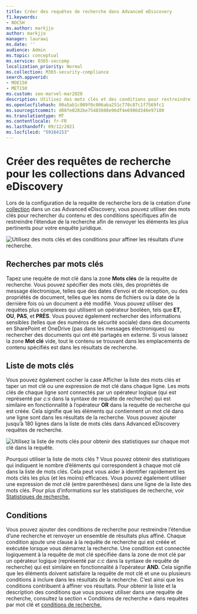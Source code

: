 ```yaml
---
title: Créer des requêtes de recherche dans Advanced eDiscovery
f1.keywords:
- NOCSH
ms.author: markjjo
author: markjjo
manager: laurawi
ms.date: ''
audience: Admin
ms.topic: conceptual
ms.service: O365-seccomp
localization_priority: Normal
ms.collection: M365-security-compliance
search.appverid:
- MOE150
- MET150
ms.custom: seo-marvel-mar2020
description: Utilisez des mots clés et des conditions pour restreindre l’étendue de la recherche lors de la recherche de données à l’aide Advanced eDiscovery dans Microsoft 365.
ms.openlocfilehash: 00a5ab1c009f0c006aba251c770c87c1f7569fc1
ms.sourcegitcommit: d08fe0282be75483608e96df4e6986d346e97180
ms.translationtype: MT
ms.contentlocale: fr-FR
ms.lasthandoff: 09/12/2021
ms.locfileid: "59164153"
---
```

# <a name="build-search-queries-for-collections-in-advanced-ediscovery"></a>Créer des requêtes de recherche pour les collections dans Advanced eDiscovery

Lors de la configuration de la requête de recherche lors de la création d’une [collection](collections-overview.md) dans un cas Advanced eDiscovery, vous pouvez utiliser des mots clés pour rechercher du contenu et des conditions spécifiques afin de restreindre l’étendue de la recherche afin de renvoyer les éléments les plus pertinents pour votre enquête juridique.

![Utilisez des mots clés et des conditions pour affiner les résultats d’une recherche.](../media/SearchQueryBox.png)

## <a name="keyword-searches"></a>Recherches par mots clés

Tapez une requête de mot clé dans la zone **Mots clés** de la requête de recherche. Vous pouvez spécifier des mots clés, des propriétés de message électronique, telles que des dates d’envoi et de réception, ou des propriétés de document, telles que les noms de fichiers ou la date de la dernière fois où un document a été modifié. Vous pouvez utiliser des requêtes plus complexes qui utilisent un opérateur booléen, tels que **ET**, **OU**, **PAS**, et **PRÈS**. Vous pouvez également rechercher des informations sensibles (telles que des numéros de sécurité sociale) dans des documents en SharePoint et OneDrive (pas dans les messages électroniques) ou rechercher des documents qui ont été partagés en externe. Si vous laissez la zone **Mot clé** vide, tout le contenu se trouvant dans les emplacements de contenu spécifiés est dans les résultats de recherche.

## <a name="keyword-list"></a>Liste de mots clés

Vous pouvez également cocher la case Afficher la liste des mots clés et taper un mot clé ou une expression de mot clé dans chaque ligne.  Les mots clés de chaque ligne sont connectés par un opérateur logique (qui est représenté par *c:s* dans la syntaxe de requête de recherche) qui est similaire en fonctionnalité à l’opérateur **OR** dans la requête de recherche qui est créée. Cela signifie que les éléments qui contiennent un mot clé dans une ligne sont dans les résultats de la recherche. Vous pouvez ajouter jusqu’à 180 lignes dans la liste de mots clés dans Advanced eDiscovery requêtes de recherche.

![Utilisez la liste de mots clés pour obtenir des statistiques sur chaque mot clé dans la requête.](../media/KeywordListSearch.png)

Pourquoi utiliser la liste de mots clés ? Vous pouvez obtenir des statistiques qui indiquent le nombre d’éléments qui correspondent à chaque mot clé dans la liste de mots clés. Cela peut vous aider à identifier rapidement les mots clés les plus (et les moins) efficaces. Vous pouvez également utiliser une expression de mot clé (entre parenthèses) dans une ligne de la liste des mots clés. Pour plus d’informations sur les statistiques de recherche, voir [Statistiques de recherche.](search-statistics-in-advanced-ediscovery.md)

## <a name="conditions"></a>Conditions

Vous pouvez ajouter des conditions de recherche pour restreindre l’étendue d’une recherche et renvoyer un ensemble de résultats plus affiné. Chaque condition ajoute une clause à la requête de recherche qui est créée et exécutée lorsque vous démarrez la recherche. Une condition est connectée logiquement à la requête de mot clé spécifiée dans la zone de mot clé par un opérateur logique (représenté par *c:c* dans la syntaxe de requête de recherche) qui est similaire en fonctionnalité à l’opérateur **AND.** Cela signifie que les éléments doivent satisfaire la requête de mot clé et une ou plusieurs conditions à inclure dans les résultats de la recherche. C’est ainsi que les conditions contribuent à affiner vos résultats. Pour obtenir la liste et la description des conditions que vous pouvez utiliser dans une requête de recherche, consultez la section « Conditions de recherche » dans requêtes par mot clé et [conditions de recherche.](keyword-queries-and-search-conditions.md#search-conditions)
